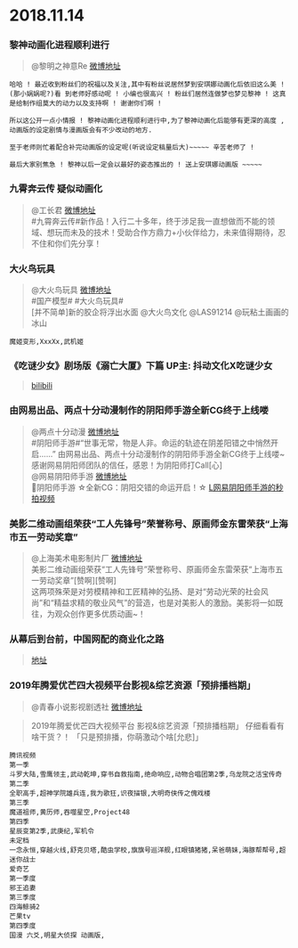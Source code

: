 # 2018.11.14

### 黎神动画化进程顺利进行
> @黎明之神意Re  [微博地址](https://weibo.com/6481464224/H2vaeCB9G)  

```
哈哈 ! 最近收到粉丝们的祝福以及关注,其中有粉丝说居然梦到安琪娜动画化后依旧这么美 ! (那小娲娲呢?)看 到老师好感动呢 ! 小编也很高兴 ! 粉丝们居然连做梦也梦见黎神 ! 这真是给制作组莫大的动力以及支持啊 ! 谢谢你们啊 !

所以这公开一点小情报 ! 黎神动画化进程顺利进行中,为了黎神动画化后能够有更深的高度 , 动画版的设定剧情与漫画版会有不少改动的地方.

至于老师则忙着配合补完动画版的设定呢(听说设定稿量后大)~~~~~ 辛苦老师了 !

最后大家别焦急 ! 黎神以后一定会以最好的姿态推出的 ! 送上安琪娜动画版 ~~~~~
```
###  九霄奔云传 疑似动画化
>@工长君  [微博地址](https://weibo.com/1282857380/H2BUcFbvg)    
>#九霄奔云传#新作品！入行二十多年，终于涉足我一直想做而不能的领域、想玩而未及的技术！受助合作方鼎力+小伙伴给力，未来值得期待，忍不住和你们先分享！  


### 大火鸟玩具
> @大火鸟玩具  [微博地址](https://weibo.com/6694667657/H2DIubcOM)  
>#国产模型# #大火鸟玩具#  
>[并不简单]新的胶企将浮出水面 ​​​​@大火鸟文化 @LAS91214  @玩粘土画画的冰山  ​​​​ 

```
魔姬变形,XxxXx,武机姬
```
### 《吃谜少女》剧场版《溺亡大厦》下篇 UP主: 抖动文化X吃谜少女
>[bilibili](https://www.bilibili.com/bangumi/play/ep254493/)  
###  由网易出品、两点十分动漫制作的阴阳师手游全新CG终于上线喽

> @两点十分动漫  [微博地址](https://weibo.com/5876470470/H2BHGsm7f)  
>#阴阳师手游#“世事无常，物是人非。命运的轨迹在阴差阳错之中悄然开启......” 由网易出品、两点十分动漫制作的阴阳师手游全新CG终于上线喽~ 感谢网易阴阳师团队的信任，感恩！为阴阳师打Call[心]  
>@网易阴阳师手游   [微博地址](https://weibo.com/5896401674/H2Bin2DO1)  
>阴阳师手游 ☆全新CG：阴阳交错的命运开启！☆ [L网易阴阳师手游的秒拍视频](https://weibo.com/tv/v/H2Bin2DO1?fid=1034:4306189467483489) ​​​​   

### 美影二维动画组荣获“工人先锋号”荣誉称号、原画师金东雷荣获“上海市五一劳动奖章”
> @上海美术电影制片厂  [微博地址](https://weibo.com/1984803191/H2Flhxrse)  
>美影二维动画组荣获“工人先锋号”荣誉称号、原画师金东雷荣获“上海市五一劳动奖章”[赞啊][赞啊]  
>这两项殊荣是对劳模精神和工匠精神的弘扬、是对“劳动光荣的社会风尚”和“精益求精的敬业风气”的营造，也是对美影人的激励。美影将一如既往，为观众创作更多优质动画~！ ​​​​  

### 从幕后到台前，中国网配的商业化之路 
>[地址](https://weibo.com/ttarticle/p/show?id=2309404306338019709442)  

###  2019年腾爱优芒四大视频平台影视&综艺资源「预排播档期」
>@青春小说影视剧透社 [微博地址](https://weibo.com/1696935581/H2wY4C5D9)  

>2019年腾爱优芒四大视频平台
>影视&综艺资源「预排播档期」
>仔细看看有啥干货？！
>「只是预排播，你萌激动个啥[允悲]」

```
腾讯视频 
第一季
斗罗大陆,雪鹰领主,武动乾坤,穿书自救指南,绝命响应,动物合唱团第2季,乌龙院之活宝传奇
第二季
全职高手,超神学院雄兵连,我为歌狂,识夜描银,大明奇侠传之傀戏楼
第三季
魔道祖师,黄历师,吞噬星空,Project48
第四季
星辰变第2季,武庚纪,军机令
未定档
一念永恒,穿越火线,舒克贝塔,酷虫学校,旗旗号巡洋舰,红眼镇猪猪,呆爸萌妹,海豚帮帮号,超迷你战士
爱奇艺
第一季度 
邪王追妻
第三季度
四海鲸骑2
芒果tv
第四季度
国漫 六爻,明星大侦探 动画版,


```